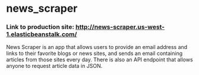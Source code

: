 # news_scraper
### Link to production site: http://news-scraper.us-west-1.elasticbeanstalk.com/

News Scraper is an app that allows users to provide an email address and links to their favorite blogs or news sites, and sends an email containing articles from those sites every day. There is also an API endpoint that allows anyone to request article data in JSON.
